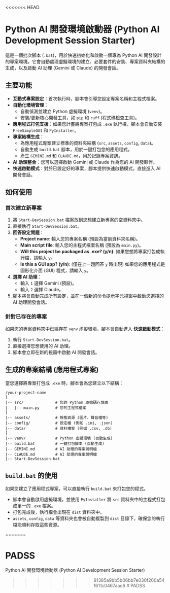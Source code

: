 <<<<<<< HEAD
# Python AI 開發環境啟動器 (Python AI Development Session Starter)

這是一個批次腳本 (`.bat`)，用於快速初始化和啟動一個專為 Python AI 開發設計的專案環境。它會自動處理虛擬環境的建立、必要套件的安裝、專案資料夾結構的生成，以及啟動 AI 助理 (Gemini 或 Claude) 的開發會話。

## 主要功能

- **互動式專案設定**：首次執行時，腳本會引導您設定專案名稱和主程式檔案。
- **自動化環境管理**：
    - 自動偵測並建立 Python 虛擬環境 (`venv`)。
    - 安裝/更新核心開發工具，如 `pip` 和 `ruff` (程式碼檢查工具)。
- **應用程式打包支援**：如果您計畫將專案打包成 `.exe` 執行檔，腳本會自動安裝 `FreeSimpleGUI` 和 `PyInstaller`。
- **專案結構生成**：
    - 為應用程式專案建立標準的資料夾結構 (`src`, `assets`, `config`, `data`)。
    - 自動生成 `build.bat` 腳本，用於一鍵打包您的應用程式。
    - 產生 `GEMINI.md` 和 `CLAUDE.md`，用於記錄專案資訊。
- **AI 助理整合**：您可以選擇啟動 Gemini 或 Claude 作為您的 AI 開發夥伴。
- **快速啟動模式**：對於已設定好的專案，腳本提供快速啟動模式，直接進入 AI 開發會話。

## 如何使用

### 首次建立新專案

1.  將 `Start-DevSession.bat` 檔案放到您想建立新專案的空資料夾中。
2.  直接執行 `Start-DevSession.bat`。
3.  **回答設定問題**：
    - **Project name**: 輸入您的專案名稱 (預設為當前資料夾名稱)。
    - **Main script file**: 輸入您的主程式檔案名稱 (預設為 `main.py`)。
    - **Will this project be packaged as .exe? (y/n)**: 如果您想將專案打包成執行檔，請輸入 `y`。
    - **Is this a GUI app? (y/n)**: (僅在上一題回答 `y` 時出現) 如果您的應用程式是圖形化介面 (GUI) 程式，請輸入 `y`。
4.  **選擇 AI 助理**：
    - 輸入 `1` 選擇 Gemini (預設)。
    - 輸入 `2` 選擇 Claude。
5.  腳本將會自動完成所有設定，並在一個新的命令提示字元視窗中啟動您選擇的 AI 助理開發會話。

### 針對已存在的專案

如果您的專案資料夾中已經存在 `venv` 虛擬環境，腳本會自動進入 **快速啟動模式**：

1.  執行 `Start-DevSession.bat`。
2.  直接選擇您想使用的 AI 助理。
3.  腳本會立即在新的視窗中啟動 AI 開發會話。

## 生成的專案結構 (應用程式專案)

當您選擇將專案打包成 `.exe` 時，腳本會為您建立以下結構：

```
/your-project-name
|
|-- src/              # 您的 Python 原始碼存放處
|   |-- main.py       # 您的主程式檔案
|
|-- assets/           # 靜態資源 (圖片、聲音檔等)
|-- config/           # 設定檔 (例如 .ini, .json)
|-- data/             # 資料檔案 (例如 .csv, .db)
|
|-- venv/             # Python 虛擬環境 (自動生成)
|-- build.bat         # 一鍵打包腳本 (自動生成)
|-- GEMINI.md         # AI 助理的專案說明檔
|-- CLAUDE.md         # AI 助理的專案說明檔
|-- Start-DevSession.bat
```

## `build.bat` 的使用

如果您建立了應用程式專案，可以直接執行 `build.bat` 來打包您的程式。

-   腳本會自動啟用虛擬環境，並使用 `PyInstaller` 將 `src` 資料夾中的主程式打包成單一的 `.exe` 檔案。
-   打包完成後，執行檔會出現在 `dist` 資料夾中。
-   `assets`, `config`, `data` 等資料夾也會被自動複製到 `dist` 目錄下，確保您的執行檔能順利存取這些資源。

=======
# PADSS
Python AI 開發環境啟動器 (Python AI Development Session Starter)
>>>>>>> 91385a9bb5b06bb7e030f200a54f611c0467aac6
#   P A D S S  
 